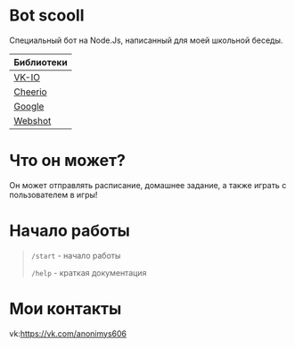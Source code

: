 # Bot scooll

Специальный бот на Node.Js, написанный для моей школьной беседы.

Библиотеки|
---------------|
[VK-IO](https://github.com/negezor/vk-io)|
[Cheerio](https://github.com/cheeriojs/cheerio)|
[Google](https://github.com/jprichardson/node-google)|
[Webshot](https://github.com/brenden/node-webshot)|

# Что он может?

Он может отправлять расписание, домашнее задание, а также играть с пользователем в игры!

# Начало работы
>`/start` - начало работы
>
>`/help` - краткая документация

# Мои контакты
vk:https://vk.com/anonimys606